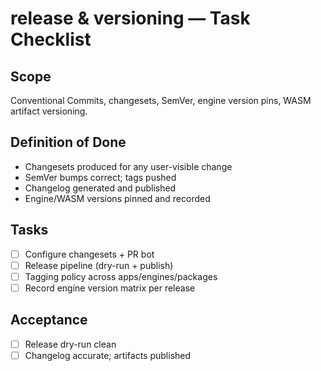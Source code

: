 # release & versioning — Task Checklist

## Scope
Conventional Commits, changesets, SemVer, engine version pins, WASM artifact versioning.

## Definition of Done
- Changesets produced for any user-visible change
- SemVer bumps correct; tags pushed
- Changelog generated and published
- Engine/WASM versions pinned and recorded

## Tasks
- [ ] Configure changesets + PR bot
- [ ] Release pipeline (dry-run + publish)
- [ ] Tagging policy across apps/engines/packages
- [ ] Record engine version matrix per release

## Acceptance
- [ ] Release dry-run clean
- [ ] Changelog accurate; artifacts published
